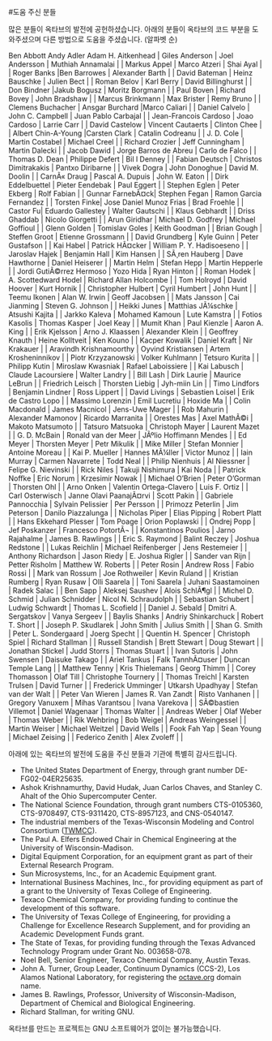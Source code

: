 #도움 주신 분들

많은 분들이 옥타브의 발전에 공헌하셨습니다. 아래의 분들이 옥타브의 코드 부분을 도와주셨으며 다른 방법으로 도움을 주셨습니다. (알파벳 순)


Ben Abbott Andy Adler      Adam H. Aitkenhead
| Giles Anderson | Joel Andersson | Muthiah Annamalai |
| Markus Appel | Marco Atzeri | Shai Ayal |
| Roger Banks |Ben Barrowes | Alexander Barth |
| David Bateman | Heinz Bauschke | Julien Bect |
| Roman Belov | Karl Berry | David Billinghurst |
| Don Bindner |Jakub Bogusz | Moritz Borgmann |
| Paul Boven | Richard Bovey | John Bradshaw |
| Marcus Brinkmann | Max Brister | Remy Bruno |
| Clemens Buchacher | Ansgar Burchard |Marco Caliari |
| Daniel Calvelo | John C. Campbell | Juan Pablo Carbajal |
| Jean-Francois Cardoso | Joao Cardoso | Larrie Carr |
| David Castelow | Vincent Cautaerts | Clinton Chee |
| Albert Chin-A-Young |Carsten Clark | Catalin Codreanu |
| J. D. Cole | Martin Costabel | Michael Creel |
| Richard Crozier | Jeff Cunningham | Martin Dalecki |
| Jacob Dawid | Jorge Barros de Abreu | Carlo de Falco |
| Thomas D. Dean |			Philippe Defert	 |			Bil	l Denney |
| Fabian Deutsch |			Christos Dimitrakakis |			Pantxo Diribarne |
| Vivek Dogra		 |	John Donoghue		 |		David M. Doolin |
| CarnÃ« Draug |			Pascal A. Dupuis |			John W. Eaton |
| Dirk Eddelbuettel	| Pieter Eendebak		 |		Paul Eggert |
| Stephen Eglen	| 	Peter Ekberg			 |	Rolf Fabian |
| Gunnar FarnebÃ¤ck| 	Stephen Fegan		 |		Ramon Garcia Fernandez |
| Torsten Finke| 		Jose Daniel Munoz Frias	 |		Brad Froehle |
| Castor Fu| 		Eduardo Gallestey	 |		Walter Gautschi |
| Klaus Gebhardt |		| Driss Ghaddab		 |		Nicolo Giorgetti |
| Arun Giridhar |			Michael D. Godfrey	 |		Michael Goffioul |
| Glenn Golden |			Tomislav Goles		 |		Keith Goodman |
| Brian Gough |			Steffen Groot		 |		Etienne Grossmann |
| David Grundberg |		Kyle Guinn		 |		Peter Gustafson |
| Kai Habel	 |		Patrick HÃ¤cker	 |		William P. Y. Hadisoeseno |
| Jaroslav Hajek |			Benjamin Hall	 |			Kim Hansen |
| SÃ¸ren Hauberg |		Dave Hawthorne		 |		Daniel Heiserer |
| Martin Helm |			Stefan Hepp		 |		Martin Hepperle |
| Jordi GutiÃ©rrez Hermoso |	Yozo Hida |				Ryan Hinton |
| Roman Hodek	 |		A. Scottedward Hodel	 |		Richard Allan Holcombe |
| Tom Holroyd	 |		David Hoover		 |		Kurt Hornik |
| Christopher Hulbert |		Cyril Humbert	 |			John Hunt |
| Teemu Ikonen	 |		Alan W. Irwin		 |		Geoff Jacobsen |
| Mats Jansson	 |		Cai Jianming		 |		Steven G. Johnson |
| Heikki Junes	 |		Matthias JÃ¼schke	 |		Atsushi Kajita |
| Jarkko Kaleva	 |		Mohamed Kamoun		 |		Lute Kamstra |
| Fotios Kasolis |			Thomas Kasper	 |			Joel Keay |
| Mumit Khan	 |		Paul Kienzle		 |		Aaron A. King |
| Erik Kjelsson	 |		Arno J. Klaassen	 |		Alexander Klein |
| Geoffrey Knauth |		Heine Kolltveit		 |		Ken Kouno |
| Kacper Kowalik |			Daniel Kraft	 |			Nir Krakauer |
| Aravindh Krishnamoorthy |	Oyvind Kristiansen	 |		Artem Krosheninnikov |
| Piotr Krzyzanowski |		Volker Kuhlmann		 |		Tetsuro Kurita |
| Philipp Kutin |			Miroslaw Kwasniak	 |		Rafael Laboissiere |
| Kai Labusch |			Claude Lacoursiere	 |		Walter Landry |
| Bill Lash	 |		Dirk Laurie		 |		Maurice LeBrun |
| Friedrich Leisch |		Thorsten Liebig		 |		Jyh-miin Lin |
| Timo Lindfors |			Benjamin Lindner	 |		Ross Lippert |
| David Livings |			Sebastien Loisel	 |		Erik de Castro Lopo |
| Massimo Lorenzin |		Emil Lucretiu		 |		Hoxide Ma |
| Colin Macdonald |		James Macnicol		 |		Jens-Uwe Mager |
| Rob Mahurin	 |		Alexander Mamonov	 |		Ricardo Marranita |
| Orestes Mas	 |		Axel MathÃ©i		 |		Makoto Matsumoto |
| Tatsuro Matsuoka |		Christoph Mayer		 |		Laurent Mazet |
| G. D. McBain	 |		Ronald van der Meer	 |		JÃºlio Hoffimann Mendes |
| Ed Meyer |			Thorsten Meyer		 |		Petr Mikulik |
| Mike Miller |			Stefan Monnier		 |		Antoine Moreau |
| Kai P. Mueller	 |		Hannes MÃ¼ller	 |		Victor Munoz |
| Iain Murray	 |		Carmen Navarrete |			Todd Neal |
| Philip Nienhuis |		Al Niessner		 |		Felipe G. Nievinski |
| Rick Niles	 |		Takuji Nishimura |			Kai Noda |
| Patrick Noffke |			Eric Norum	 |			Krzesimir Nowak |
| Michael O’Brien |	Peter O’Gorman	 |		Thorsten Ohl |
| Arno Onken	 | Valentin Ortega-Clavero	 |		Luis F. Ortiz |
| Carl Osterwisch |	Janne Olavi PaanajÃ¤rvi	 |	Scott Pakin |
| Gabriele Pannocchia |	Sylvain Pelissier |			Per Persson |
| Primozz Peterlin | Jim Peterson		 |		Danilo Piazzalunga |
| Nicholas Piper | Elias Pipping	 |			Robert Platt |
| Hans Ekkehard Plesser | Tom Poage		 |		Orion Poplawski |
| Ondrej Popp	 |		Jef Poskanzer		 |		Francesco PotortÃ¬ |
| Konstantinos Poulios |		Jarno Rajahalme	 |			James B. Rawlings |
| Eric S. Raymond |		Balint Reczey		 |		Joshua Redstone |
| Lukas Reichlin |			Michael Reifenberger	 |		Jens Restemeier |
| Anthony Richardson |		Jason Riedy	 |			E. Joshua Rigler |
| Sander van Rijn |		Petter Risholm	 |			Matthew W. Roberts |
| Peter Rosin	 |		Andrew Ross		 |		Fabio Rossi |
| Mark van Rossum |		Joe Rothweiler	 |			Kevin Ruland |
| Kristian Rumberg |		Ryan Rusaw		 |		Olli Saarela |
| Toni Saarela	 |		Juhani Saastamoinen	 |		Radek Salac |
| Ben Sapp	 |		Aleksej Saushev		 |		Alois SchlÃ¶gl |
| Michel D. Schmid |		Julian Schnidder		 |	Nicol N. Schraudolph |
| Sebastian Schubert |		Ludwig Schwardt		 |		Thomas L. Scofield |
| Daniel J. Sebald |		Dmitri A. Sergatskov	 |		Vanya Sergeev |
| Baylis Shanks	 |		Andriy Shinkarchuck		 |	Robert T. Short |
| Joseph P. Skudlarek |		John Smith			 |	Julius Smith |
| Shan G. Smith	 |		Peter L. Sondergaard	 |		Joerg Specht |
| Quentin H. Spencer |		Christoph Spiel		 |		Richard Stallman |
| Russell Standish |		Brett Stewart	 |			Doug Stewart |
| Jonathan Stickel |		Judd Storrs		 |		Thomas Stuart |
| Ivan Sutoris	 |		John Swensen	 |			Daisuke Takago |
| Ariel Tankus	 |		Falk TannhÃ¤user |			Duncan Temple Lang |
| Matthew Tenny	 |		Kris Thielemans	 |			Georg Thimm |
| Corey Thomasson |		Olaf Till		 |		Christophe Tournery |
| Thomas Treichl |			Karsten Trulsen		 |		David Turner |
| Frederick Umminger |		Utkarsh Upadhyay	 |		Stefan van der Walt |
| Peter Van Wieren |		James R. Van Zandt		 |	Risto Vanhanen |
| Gregory Vanuxem |		Mihas Varantsou			 |	Ivana Varekova |
| SÃ©bastien Villemot |		Daniel Wagenaar		 |		Thomas Walter |
| Andreas Weber	 |		Olaf Weber		 |		Thomas Weber |
| Rik Wehbring	 |		Bob Weigel		 |		Andreas Weingessel |
| Martin Weiser	 |		Michael Weitzel	 |			David Wells |
| Fook Fah Yap	 |		Sean Young		 |		Michael Zeising |
| Federico Zenith |		Alex Zvoleff | |

아래에 있는 옥타브의 발전에 도움을 주신 분들과 기관에 특별히 감사드립니다.
* The United States Department of Energy, through grant number DE-FG02-04ER25635.
* Ashok Krishnamurthy, David Hudak, Juan Carlos Chaves, and Stanley C. Ahalt of the Ohio Supercomputer Center.
* The National Science Foundation, through grant numbers CTS-0105360, CTS-9708497, CTS-9311420, CTS-8957123, and CNS-0540147.
* The industrial members of the Texas-Wisconsin Modeling and Control Consortium ([TWMCC](http://www.che.utexas.edu/twmcc)).
* The Paul A. Elfers Endowed Chair in Chemical Engineering at the University of Wisconsin-Madison.
* Digital Equipment Corporation, for an equipment grant as part of their External Research Program.
* Sun Microsystems, Inc., for an Academic Equipment grant.
* International Business Machines, Inc., for providing equipment as part of a grant to the University of Texas College of Engineering.
* Texaco Chemical Company, for providing funding to continue the development of this software.
* The University of Texas College of Engineering, for providing a Challenge for Excellence Research Supplement, and for providing an Academic Development Funds grant.
* The State of Texas, for providing funding through the Texas Advanced Technology Program under Grant No. 003658-078.
* Noel Bell, Senior Engineer, Texaco Chemical Company, Austin Texas.
* John A. Turner, Group Leader, Continuum Dynamics (CCS-2), Los Alamos National Laboratory, for registering the [octave.org](http://www.gnu.org/software/octave/doc/interpreter/octave.org) domain name.
* James B. Rawlings, Professor, University of Wisconsin-Madison, Department of Chemical and Biological Engineering.
* Richard Stallman, for writing GNU.

옥타브를 만드는 프로젝트는 GNU 소프트웨어가 없이는 불가능했습니다.
